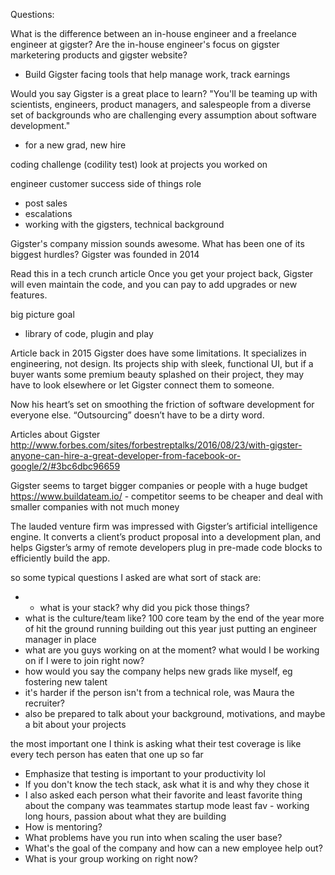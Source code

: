 Questions:

What is the difference between an in-house engineer and a freelance engineer at gigster? Are the in-house engineer's focus on gigster marketering products and gigster website?
  - Build Gigster facing tools that help manage work, track earnings

Would you say Gigster is a great place to learn?
  "You'll be teaming up with scientists, engineers, product managers, and salespeople from a diverse set of backgrounds who are challenging every assumption about software development."
  - for a new grad, new hire


coding challenge (codility test)
look at projects you worked on

engineer
customer success side of things role
- post sales
- escalations
- working with the gigsters, technical background


Gigster's company mission sounds awesome. What has been one of its biggest hurdles?
Gigster was founded in 2014

Read this in a tech crunch article
Once you get your project back, Gigster will even maintain the code, and you can pay to add upgrades or new features.
<!-- How does Gigster maintain the code, so not only is it a freelance hub but it also a warehouse storage for old projects, how does it have the bandwidth for this. And if so how is that cost broken down? -->
big picture goal
  - library of code, plugin and play

Article back in 2015
Gigster does have some limitations. It specializes in engineering, not design. Its projects ship with sleek, functional UI, but if a buyer wants some premium beauty splashed on their project, they may have to look elsewhere or let Gigster connect them to someone.
<!-- Is Gigster limited in the design side of things still? -->

Now his heart’s set on smoothing the friction of software development for everyone else. “Outsourcing” doesn’t have to be a dirty word.


Articles about Gigster
http://www.forbes.com/sites/forbestreptalks/2016/08/23/with-gigster-anyone-can-hire-a-great-developer-from-facebook-or-google/2/#3bc6dbc96659


Gigster seems to target bigger companies or people with a huge budget
https://www.buildateam.io/ - competitor seems to be cheaper and deal with smaller companies with not much money



<!-- Could you tell me more about Gigster's AI that delivers quotes -->
The lauded venture firm was impressed with Gigster’s artificial intelligence engine. It converts a client’s product proposal into a development plan, and helps Gigster’s army of remote developers plug in pre-made code blocks to efficiently build the app.


so some typical questions I asked are what sort of stack are:
- - what is your stack? why did you pick those things?
- what is the culture/team like?
    100 core team by the end of the year
    more of hit the ground running
    building out this year
    just putting an engineer manager in place
- what are you guys working on at the moment? what would I be working on if I were to join right now?
- how would you say the company helps new grads like myself, eg fostering new talent
- it's harder if the person isn't from a technical role, was Maura the recruiter?
- also be prepared to talk about your background, motivations, and maybe a bit about your projects


the most important one I think is asking what their test coverage is like
every tech person has eaten that one up so far
- Emphasize that testing is important to your productivity lol
- If you don't know the tech stack, ask what it is and why they chose it
- I also asked each person what their favorite and least favorite thing about the company was
  teammates
  startup mode
  least fav - working long hours, passion about what they are building
- How is mentoring?
- What problems have you run into when scaling the user base?
- What's the goal of the company and how can a new employee help out?
- What is your group working on right now?
